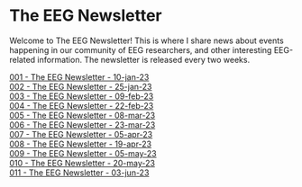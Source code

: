 # The EEG Newsletter
Welcome to The EEG Newsletter! This is where I share news about events happening in our community of EEG researchers, and other interesting EEG-related information. 
The newsletter is released every two weeks. <br/>

[001 - The EEG Newsletter - 10-jan-23](https://github.com/raquellondon/TheEegNewsletter/wiki/001%23-The-EEG-Newsletter)<br/>
[002 - The EEG Newsletter - 25-jan-23](https://github.com/raquellondon/TheEegNewsletter/wiki/002%23-The-EEG-Newsletter)<br/>
[003 - The EEG Newsletter - 09-feb-23](https://github.com/raquellondon/TheEegNewsletter/wiki/003%23-The-EEG-Newsletter)<br/>
[004 - The EEG Newsletter - 22-feb-23](https://github.com/raquellondon/TheEegNewsletter/wiki/004%23-The-EEG-Newsletter)<br/>
[005 - The EEG Newsletter - 08-mar-23](https://github.com/raquellondon/TheEegNewsletter/wiki/005%23-The-EEG-Newsletter)<br/>
[006 - The EEG Newsletter - 23-mar-23](https://github.com/raquellondon/TheEegNewsletter/wiki/006%23-The-EEG-Newsletter)<br/>
[007 - The EEG Newsletter - 05-apr-23](https://github.com/raquellondon/TheEegNewsletter/wiki/007%23-The-EEG-Newsletter)<br/>
[008 - The EEG Newsletter - 19-apr-23](https://theeegnewsletter.substack.com/p/the-eeg-newsletter-8)<br/>
[009 - The EEG Newsletter - 05-may-23](https://theeegnewsletter.substack.com/p/the-eeg-newsletter-9)<br/>
[010 - The EEG Newsletter - 20-may-23](https://eegnewsletter.substack.com/p/the-eeg-newsletter-10)<br/>
[011 - The EEG Newsletter - 03-jun-23](https://eegnewsletter.substack.com/p/the-eeg-newsletter-11)<br/>

